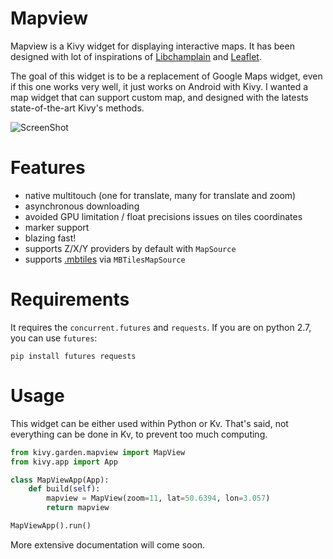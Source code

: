 # Mapview

Mapview is a Kivy widget for displaying interactive maps. It has been
designed with lot of inspirations of
[Libchamplain](https://wiki.gnome.org/Projects/libchamplain) and
[Leaflet](http://leafletjs.com/).

The goal of this widget is to be a replacement of Google Maps widget,
even if this one works very well, it just works on Android with Kivy.
I wanted a map widget that can support custom map, and designed with
the latests state-of-the-art Kivy's methods.

![ScreenShot](https://raw.github.com/kivy-garden/garden.mapview/master/screenshot.png)

# Features

* native multitouch (one for translate, many for translate and zoom)
* asynchronous downloading
* avoided GPU limitation / float precisions issues on tiles coordinates
* marker support
* blazing fast!
* supports Z/X/Y providers by default with `MapSource`
* supports [.mbtiles](http://mbtiles.org) via `MBTilesMapSource`

# Requirements

It requires the `concurrent.futures` and `requests`. If you are on python 2.7,
you can use `futures`:

```
pip install futures requests
```

# Usage

This widget can be either used within Python or Kv. That's said, not
everything can be done in Kv, to prevent too much computing.

```python
from kivy.garden.mapview import MapView
from kivy.app import App

class MapViewApp(App):
    def build(self):
        mapview = MapView(zoom=11, lat=50.6394, lon=3.057)
        return mapview

MapViewApp().run()
```

More extensive documentation will come soon.
